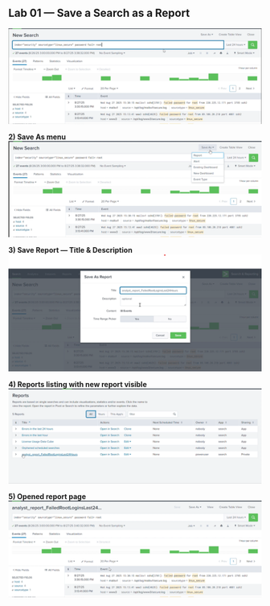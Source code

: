 ## Lab 01 — Save a Search as a Report 
![Search executed](media/Search%20executed.png)


**2) Save As menu**  
![Save As menu](media/Save%20As%20menu.png)

**3) Save Report — Title & Description**  
![Save Report — Title & Description](media/Save%20Report%20dialog%20-%20Title%20%26%20Description.png)

**4) Reports listing with new report visible**  
![Reports listing with new report visible](media/Reports%20listing%20with%20new%20report%20visible.png)

**5) Opened report page**  
![Opened report page](media/Opened%20report%20page.png)
